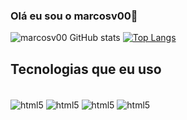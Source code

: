 ### Olá eu sou o marcosv00👋

![marcosv00 GitHub stats](https://github-readme-stats.vercel.app/api?username=marcosv00&show_icons=true&theme=dark)
[![Top Langs](https://github-readme-stats.vercel.app/api/top-langs/?username=marcosv00&theme=dark)](https://github.com/anuraghazra/github-readme-stats)
## Tecnologias que eu uso

<div style="display: inline_block"></br>
   <img align="center" alt="html5" src="https://img.shields.io/badge/HTML5-E34F26?style=for-the-badge&logo=html5&logoColor=white"> 
   <img align="center" alt="html5" src="https://img.shields.io/badge/CSS3-1572B6?style=for-the-badge&logo=css3&logoColor=white"> 
   <img align="center" alt="html5" src="https://img.shields.io/badge/JavaScript-F7DF1E?style=for-the-badge&logo=javascript&logoColor=black"> 
   <img align="center" alt="html5" src="https://img.shields.io/badge/PHP-777BB4?style=for-the-badge&logo=php&logoColor=white"> 



</div>
